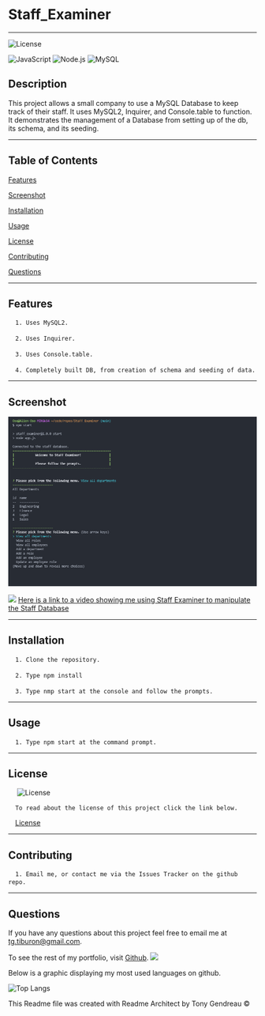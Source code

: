 # Staff_Examiner
---

  ![License](https://img.shields.io/github/license/tgtiburon/Staff_Examiner?style=flat-square)
  
  ![JavaScript](https://img.shields.io/badge/JavaScript-F7DF1E?style=for-the-badge&logo=javascript&logoColor=black) 
  ![Node.js](https://img.shields.io/badge/Node.js-43853D?style=for-the-badge&logo=node.js&logoColor=white) 
  ![MySQL](https://img.shields.io/badge/mysql-%2300f.svg?style=for-the-badge&logo=mysql&logoColor=white) 
## Description

This project allows a small company to use a MySQL Database to keep track of their staff.  It uses MySQL2, Inquirer, and Console.table to function.  It demonstrates the management of a Database from setting up of the db, its schema, and its seeding.

---
  ## Table of Contents

  [Features](#features)

  [Screenshot](#screenshot)

  [Installation](#installation)
    
  [Usage](#usage)
    
  [License](#license)
    
  [Contributing](#contributing)

  [Questions](#questions)
  
  

---

## Features

      1. Uses MySQL2. 

      2. Uses Inquirer. 

      3. Uses Console.table. 

      4. Completely built DB, from creation of schema and seeding of data. 
---

## Screenshot 
  ![](./assets/images/staff_examiner.PNG)

  ![](prompt.PNG)
  [Here is a link to a video showing me using Staff Examiner to manipulate the Staff Database](https://drive.google.com/file/d/19d6mD_hSiJjDhNIyAWiAuTTeDbIplO7b/view)
  
  

  ---

  ## Installation

      1. Clone the repository. 

      2. Type npm install 

      3. Type nmp start at the console and follow the prompts. 
---
  ## Usage

      1. Type npm start at the command prompt. 


  ---
  ## License 

  &emsp; ![License](https://img.shields.io/github/license/tgtiburon/Staff_Examiner?style=flat-square)

      To read about the license of this project click the link below.

  &emsp;[License](https://github.com/tgtiburon/Staff_Examiner/blob/main/LICENSE) 

  ---
  ## Contributing

      1. Email me, or contact me via the Issues Tracker on the github repo. 


---
## Questions

If you have any questions about this project feel free to email me at <tg.tiburon@gmail.com>.  

To see the rest of my portfolio, visit [Github](https://github.com/tgtiburon).
![](./images/GitHub-Mark-32px.png)

Below is a graphic displaying my most used languages on github.

![Top Langs](https://github-readme-stats.vercel.app/api/top-langs/?username=tgtiburon)


This Readme file was created with Readme Architect by Tony Gendreau &copy;
